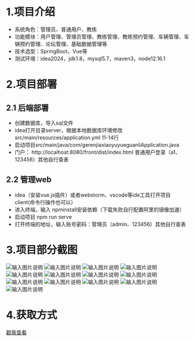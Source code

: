 # 1.项目介绍
- 系统角色：管理员、普通用户、教练
- 功能模块：用户管理、管理员管理、教练管理、教练预约管理、车辆管理、车辆预约管理、论坛管理、基础数据管理等
- 技术选型：SpringBoot，Vue等
- 测试环境：idea2024，jdk1.8，mysql5.7，maven3，node12.16.1
# 2.项目部署
## 2.1 后端部署
- 创建数据库，导入sql文件
- idea打开目录server，根据本地数据库环境修改src/main/resources/application.yml 11-14行
- 启动项目src/main/java/com/gerenjiaxiaoyuyueguanliApplication.java
- 门户： http://localhost:8080/front/dist/index.html   普通用户登录（a1、123456）其他自行查表
## 2.2 管理web
- idea（安装vue.js插件）或者webstorm、vscode等ide工具打开项目client(命令行操作也可以）
- 进入终端，输入 npminstall安装依赖（下载失败自行配置阿里的镜像加速）
- 启动项目 npm run serve
- 打开终端的地址，输入账号密码：管理员（admin、123456）其他自行查表
# 3.项目部分截图
![输入图片说明](1.png)
![输入图片说明](2.png)
![输入图片说明](3.png)
![输入图片说明](4.png)
![输入图片说明](5.png)
![输入图片说明](6.png)
![输入图片说明](7.png)
![输入图片说明](8.png)
![输入图片说明](9.png)
![输入图片说明](91.png)
![输入图片说明](92.png)
![输入图片说明](93.png)
![输入图片说明](94.png)

# 4.获取方式
[戳我查看](https://gitee.com/aven999/mall)
